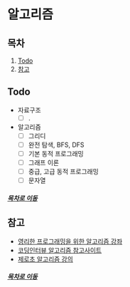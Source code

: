 알고리즘
=====
## 목차
1. [Todo](#Todo)
2. [참고](#참고)

## Todo
- 자료구조
	- [ ] .
- 알고리즘
	- [ ] 그리디
	- [ ] 완전 탐색, BFS, DFS
	- [ ] 기본 동적 프로그래밍
	- [ ] 그래프 이론
	- [ ] 중급, 고급 동적 프로그래밍
	- [ ] 문자열

##### [목차로 이동](#목차)

## 참고
* [영리한 프로그래밍을 위한 알고리즘 강좌](https://www.inflearn.com/course/%EC%95%8C%EA%B3%A0%EB%A6%AC%EC%A6%98-%EA%B0%95%EC%A2%8C/lecture/4072)
* [코딩인터뷰 알고리즘 참고사이트](https://12bme.tistory.com/117)
* [제로초 알고리즘 강의](https://www.zerocho.com/category/Algorithm?page=3)

##### [목차로 이동](#목차)